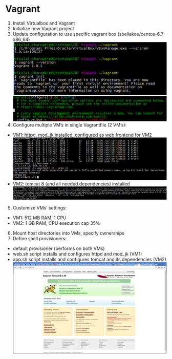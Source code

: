 # Vagrant

1.	Install Virtualbox and Vagrant
2.	Initialize new Vagrant project
3.	Update configuration to use specific vagrant box (sbeliakou/centos-6.7-x86_64)
![alt tag](sources/1.png)
![alt tag](sources/2.png)
4.	Configure multiple VM’s in single Vagrantfile (2 VM’s):
  *	VM1: httpd, mod_jk installed, configured as web frontend for VM2
  ![alt tag](sources/4.png)
  *	VM2: tomcat 8 (and all needed dependencies) installed
  ![alt tag](sources/5.png)
5.	Customize VMs’ settings:
  *	VM1: 512 MB RAM, 1 CPU
  *	VM2: 1 GB RAM, CPU execution cap 35%
6.	Mount host directories into VMs, specify ownerships
7.	Define shell provisioners:
  *	default provisioner (performs on both VMs)
  *	web.sh script installs and configures httpd and mod_jk (VM1)
  *	app.sh script installs and configures tomcat and its dependencies (VM2)
![alt tag](sources/3.png)
